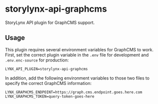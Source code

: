 # storylynx-api-graphcms

StoryLynx API plugin for GraphCMS support.

## Usage

This plugin requires several environment variables for GraphCMS to work. First, set the correct plugin variable in the `.env` file for development and `.env.enc-source` for production:

```
LYNX_API_PLUGIN=storylynx-api-graphcms
```

In addition, add the following environment variables to those two files to specify the correct GraphCMS information:

```
LYNX_GRAPHCMS_ENDPOINT=https://graph.cms.endpoint.goes.here.com
LYNX_GRAPHCMS_TOKEN=query-token-goes-here
```
<!-- LYNX_GRAPHCMS_MUTATE_TOKEN=mutate-token-goes-here -->
